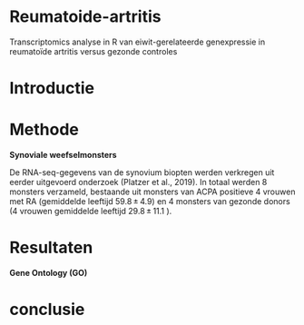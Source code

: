 # Reumatoide-artritis
Transcriptomics analyse in R van eiwit-gerelateerde genexpressie in reumatoïde artritis versus gezonde controles

# Introductie

# Methode
**Synoviale weefselmonsters**

De RNA-seq-gegevens van de synovium biopten werden verkregen uit eerder uitgevoerd onderzoek (Platzer et al., 2019). In totaal werden 8 monsters verzameld, bestaande uit monsters van ACPA positieve 4 vrouwen met RA (gemiddelde leeftijd 59.8 ± 4.9) en 4 monsters van gezonde donors (4 vrouwen gemiddelde leeftijd 29.8 ± 11.1 ). 

# Resultaten 
**Gene Ontology (GO)**

# conclusie 
